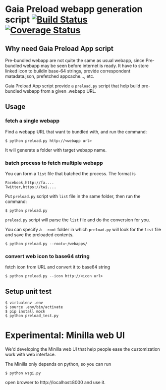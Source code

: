 # Gaia Preload webapp generation script [![Build Status](https://travis-ci.org/yurenju/gaia-preload-app.png)](https://travis-ci.org/yurenju/gaia-preload-app) [![Coverage Status](https://coveralls.io/repos/yurenju/gaia-preload-app/badge.png?branch=master)](https://coveralls.io/r/yurenju/gaia-preload-app?branch=master)

## Why need Gaia Preload App script

Pre-bundled webapp are not quite the same as usual webapp, since Pre-bundled webapp may be seen before internet is ready.
It have to store linked icon to buildin base-64 strings,
provide correspondent matadata.json, prefetched appcache..., etc.

Gaia Preload App script provide a `preload.py` script that help build pre-bundled webapp from a given .webapp URL.

## Usage

### fetch a single webapp

Find a webapp URL that want to bundled with, and run the command:

    $ python preload.py http://<webapp url>

It will generate a folder with target webapp name.

### batch process to fetch multiple webapp

You can form a `list` file that batched the process. The format is


    Facebook,http://fa....
    Twitter,https://twi....

Put `preload.py` script with `list` file in the same folder, then run the command:

    $ python preload.py

`preload.py` script will parse the `list` file and do the conversion for you.

You can specify a `--root` folder in which `preload.py` will look for the `list` file
and save the preloaded contents.

    $ python preload.py --root=~/webapps/

### convert web icon to base64 string

fetch icon from URL and convert it to base64 string

    $ python preload.py --icon http://<icon url>

## Setup unit test
```shell
$ virtualenv .env
$ source .env/bin/activate
$ pip install mock
$ python preload_test.py
```

# Experimental: Minilla web UI

We'd developing the Minilla web UI that help people ease the customization work with web interface.

The Minilla only depends on python, so you can run

    $ python wsgi.py

open browser to http://localhost:8000 and use it.
